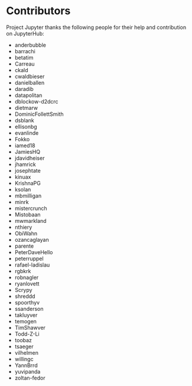 # Contributors

Project Jupyter thanks the following people for their help and
contribution on JupyterHub:

- anderbubble
- barrachi
- betatim
- Carreau
- ckald
- cwaldbieser
- danielballen
- daradib
- datapolitan
- dblockow-d2dcrc
- dietmarw
- DominicFollettSmith
- dsblank
- ellisonbg
- evanlinde
- Fokko
- iamed18
- JamiesHQ
- jdavidheiser
- jhamrick
- josephtate
- kinuax
- KrishnaPG
- ksolan
- mbmilligan
- minrk
- mistercrunch
- Mistobaan
- mwmarkland
- nthiery
- ObiWahn
- ozancaglayan
- parente
- PeterDaveHello
- peterruppel
- rafael-ladislau
- rgbkrk
- robnagler
- ryanlovett
- Scrypy
- shreddd
- spoorthyv
- ssanderson
- takluyver
- temogen
- TimShawver
- Todd-Z-Li
- toobaz
- tsaeger
- vilhelmen
- willingc
- YannBrrd
- yuvipanda
- zoltan-fedor

